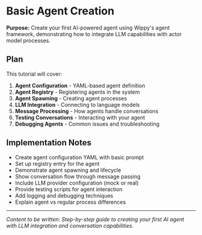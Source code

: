# Basic Agent Creation

<!-- Metadata -->
<!-- 
Topic: First AI Agent Tutorial
Type: Hands-on Tutorial
Audience: Beginners
Estimated Reading Time: 20 minutes
Prerequisites: Hello World Process completed
TOC: w.tree → getting-started → first-application → basic-agent-creation.md
-->

**Purpose:** Create your first AI-powered agent using Wippy's agent framework, demonstrating how to integrate LLM capabilities with actor model processes.

## Plan

This tutorial will cover:

1. **Agent Configuration** - YAML-based agent definition
2. **Agent Registry** - Registering agents in the system
3. **Agent Spawning** - Creating agent processes
4. **LLM Integration** - Connecting to language models
5. **Message Processing** - How agents handle conversations
6. **Testing Conversations** - Interacting with your agent
7. **Debugging Agents** - Common issues and troubleshooting

## Implementation Notes

- Create agent configuration YAML with basic prompt
- Set up registry entry for the agent
- Demonstrate agent spawning and lifecycle
- Show conversation flow through message passing
- Include LLM provider configuration (mock or real)
- Provide testing scripts for agent interaction
- Add logging and debugging techniques
- Explain agent vs regular process differences

---

*Content to be written: Step-by-step guide to creating your first AI agent with LLM integration and conversation capabilities.*

